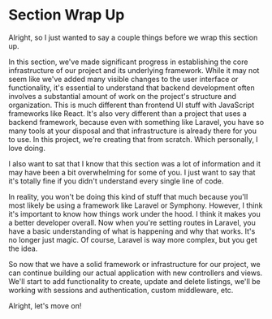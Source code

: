 # Section Wrap Up

Alright, so I just wanted to say a couple things before we wrap this section up.

In this section, we've made significant progress in establishing the core infrastructure of our project and its underlying framework. While it may not seem like we've added many visible changes to the user interface or functionality, it's essential to understand that backend development often involves a substantial amount of work on the project's structure and organization. This is much different than frontend UI stuff with JavaScript frameworks like React. It's also very different than a project that uses a backend framework, because even with something like Laravel, you have so many tools at your disposal and that infrastructure is already there for you to use. In this project, we're creating that from scratch. Which personally, I love doing.

I also want to sat that I know that this section was a lot of information and it may have been a bit overwhelming for some of you. I just want to say that it's totally fine if you didn't understand every single line of code.

In reality, you won't be doing this kind of stuff that much because you'll most likely be using a framework like Laravel or Symphony. However, I think it's important to know how things work under the hood. I think it makes you a better developer overall. Now when you're setting routes in Laravel, you have a basic understanding of what is happening and why that works. It's no longer just magic. Of course, Laravel is way more complex, but you get the idea.

So now that we have a solid framework or infrastructure for our project, we can continue building our actual application with new controllers and views. We'll start to add functionality to create, update and delete listings, we'll be working with sessions and authentication, custom middleware, etc.

Alright, let's move on!
